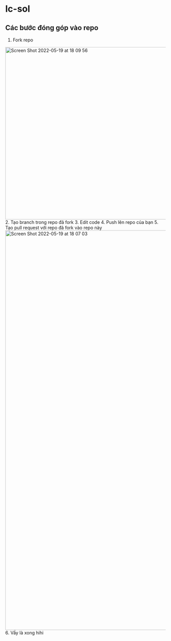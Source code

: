# lc-sol
## Các bước đóng góp vào repo

1. Fork repo
<img width="541" alt="Screen Shot 2022-05-19 at 18 09 56" src="https://user-images.githubusercontent.com/44517986/169280093-fc98068a-d80c-4e61-b069-20be0ed855f5.png">
2. Tạo branch trong repo đã fork
3. Edit code
4. Push lên repo của bạn
5. Tạo pull request với repo đã fork vào repo này
<img width="1254" alt="Screen Shot 2022-05-19 at 18 07 03" src="https://user-images.githubusercontent.com/44517986/169279960-974d7abf-0b02-4db1-97a5-6dbeedca905f.png">
6. Vầy là xong hihi
